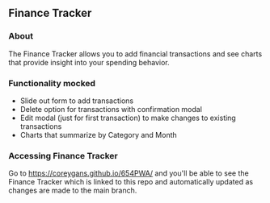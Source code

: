 ## Finance Tracker

### About

The Finance Tracker allows you to add financial transactions and see charts that provide insight into your spending behavior.

### Functionality mocked

*   Slide out form to add transactions
*   Delete option for transactions with confirmation modal
*   Edit modal (just for first transaction) to make changes to existing transactions
*   Charts that summarize by Category and Month

### Accessing Finance Tracker

Go to https://coreygans.github.io/654PWA/ and you'll be able to see the Finance Tracker which is linked to this repo and automatically updated as changes are made to the main branch.